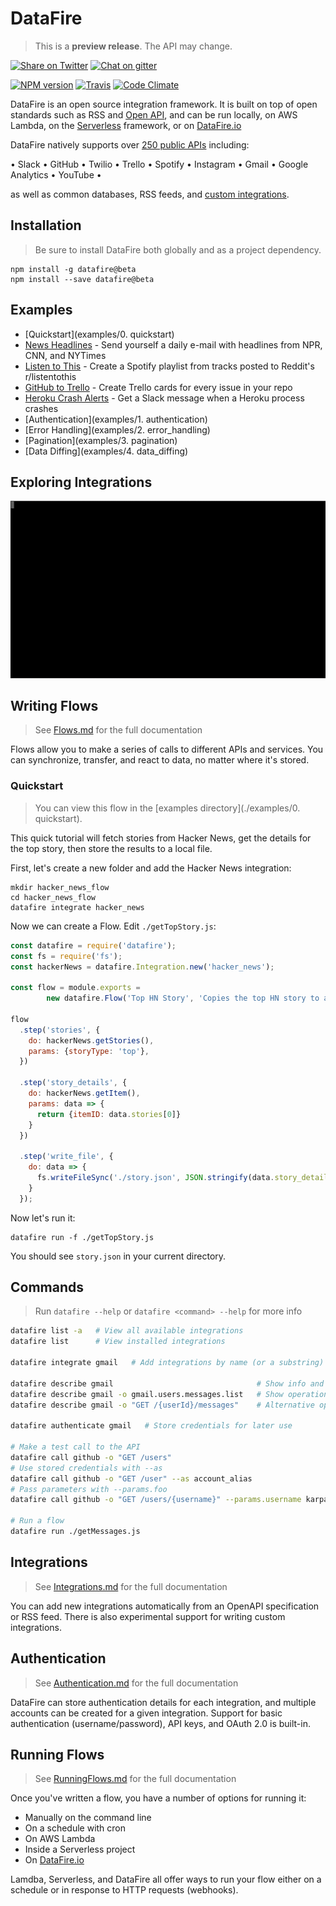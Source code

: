 # DataFire
> This is a **preview release**. The API may change.

[![Share on Twitter][twitter-image]][twitter-link]
[![Chat on gitter][gitter-image]][gitter-link]

[![NPM version][npm-image]][npm-link]
[![Travis][travis-image]][travis-link]
[![Code Climate][climate-image]][climate-link]
<!--[![Dependency status][deps-image]][deps-link]
[![devDependency status][devdeps-image]][devdeps-link]-->

DataFire is an open source integration framework. It is built on top of open standards such as
RSS and [Open API](https://github.com/OAI/OpenAPI-Specification), and can be run locally, on
AWS Lambda, on the [Serverless](https://github.com/serverless/serverless) framework, or on
[DataFire.io](https://datafire.io)

DataFire natively supports over
[250 public APIs](https://github.com/APIs-guru/openapi-directory) including:

&bull; Slack &bull; GitHub &bull; Twilio &bull; Trello &bull; Spotify &bull;
Instagram &bull; Gmail &bull; Google Analytics &bull; YouTube &bull;

as well as common databases, RSS feeds, and [custom integrations](docs/Integrations.md).

## Installation
> Be sure to install DataFire both globally and as a project dependency.

```
npm install -g datafire@beta
npm install --save datafire@beta
```

## Examples
* [Quickstart](examples/0. quickstart)
* [News Headlines](examples/headlines) - Send yourself a daily e-mail with headlines from NPR, CNN, and NYTimes
* [Listen to This](examples/listen_to_this) - Create a Spotify playlist from tracks posted to Reddit's r/listentothis
* [GitHub to Trello](examples/github_to_trello) - Create Trello cards for every issue in your repo
* [Heroku Crash Alerts](examples/crash_alerts) - Get a Slack message when a Heroku process crashes
* [Authentication](examples/1. authentication)
* [Error Handling](examples/2. error_handling)
* [Pagination](examples/3. pagination)
* [Data Diffing](examples/4. data_diffing)

## Exploring Integrations
![Exploing Integrations](./docs/explore.gif)

## Writing Flows
> See [Flows.md](./docs/Flows.md) for the full documentation

Flows allow you to make a series of calls to different APIs and services.
You can synchronize, transfer, and react to data, no matter where it's stored.

### Quickstart
> You can view this flow in the [examples directory](./examples/0. quickstart).

This quick tutorial will fetch stories from Hacker News, get the details
for the top story, then store the results to a local file.

First, let's create a new folder and add the Hacker News integration:
```
mkdir hacker_news_flow
cd hacker_news_flow
datafire integrate hacker_news
```

Now we can create a Flow. Edit `./getTopStory.js`:
```js
const datafire = require('datafire');
const fs = require('fs');
const hackerNews = datafire.Integration.new('hacker_news');

const flow = module.exports =
        new datafire.Flow('Top HN Story', 'Copies the top HN story to a local file');

flow
  .step('stories', {
    do: hackerNews.getStories(),
    params: {storyType: 'top'},
  })

  .step('story_details', {
    do: hackerNews.getItem(),
    params: data => {
      return {itemID: data.stories[0]}
    }
  })

  .step('write_file', {
    do: data => {
      fs.writeFileSync('./story.json', JSON.stringify(data.story_details, null, 2));
    }
  });
```

Now let's run it:
```
datafire run -f ./getTopStory.js
```
You should see `story.json` in your current directory.

## Commands
> Run `datafire --help` or `datafire <command> --help` for more info

```bash
datafire list -a   # View all available integrations
datafire list      # View installed integrations

datafire integrate gmail   # Add integrations by name (or a substring)

datafire describe gmail                                # Show info and operations
datafire describe gmail -o gmail.users.messages.list   # Show operation details
datafire describe gmail -o "GET /{userId}/messages"    # Alternative operation name

datafire authenticate gmail   # Store credentials for later use

# Make a test call to the API
datafire call github -o "GET /users"
# Use stored credentials with --as
datafire call github -o "GET /user" --as account_alias
# Pass parameters with --params.foo
datafire call github -o "GET /users/{username}" --params.username karpathy

# Run a flow
datafire run ./getMessages.js
```

## Integrations
> See [Integrations.md](./docs/Integrations.md) for the full documentation

You can add new integrations automatically from an OpenAPI specification or RSS feed.
There is also experimental support for writing custom integrations.

## Authentication
> See [Authentication.md](./docs/Authentication.md) for the full documentation

DataFire can store authentication details for each integration, and multiple accounts
can be created for a given integration.
Support for basic authentication (username/password), API keys, and OAuth 2.0 is built-in.

## Running Flows
> See [RunningFlows.md](./docs/RunningFlows.md) for the full documentation

Once you've written a flow, you have a number of options for running it:

* Manually on the command line
* On a schedule with cron
* On AWS Lambda
* Inside a Serverless project
* On [DataFire.io](https://datafire.io)

Lamdba, Serverless, and DataFire all offer ways to run your flow
either on a schedule or in response to HTTP requests (webhooks).

[twitter-image]: https://img.shields.io/twitter/url/http/github.com/DataFire/DataFire.svg?style=social
[twitter-link]: https://twitter.com/intent/tweet?text=DataFire%20-%20open+source+integration+framework:&url=http%3A%2F%2Fgithub.com%2FDataFire%2FDataFire
[gitter-image]: https://img.shields.io/gitter/room/DataFire/DataFire.svg
[gitter-link]: https://gitter.im/DataFire/Lobby
[npm-image]: https://img.shields.io/npm/v/datafire.svg
[npm-link]: https://npmjs.org/package/datafire
[travis-image]: https://img.shields.io/travis/DataFire/DataFire.svg
[travis-link]: https://travis-ci.org/DataFire/DataFire
[climate-image]: https://img.shields.io/codeclimate/github/DataFire/DataFire.svg
[climate-link]: https://codeclimate.com/github/DataFire/DataFire
[deps-image]: https://img.shields.io/david/DataFire/DataFire.svg
[deps-link]: https://david-dm.org/DataFire/DataFire
[devdeps-image]: https://img.shields.io/david/dev/DataFire/DataFire.svg
[devdeps-link]: https://david-dm.org/DataFire/DataFire#info=devDependencies
